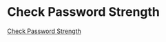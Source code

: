 # Check Password Strength

[Check Password Strength](https://www.youtube.com/watch?v=3s4C4VobLok&ab_channel=OnlineTutorials)